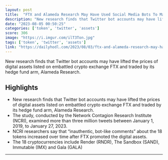 ```yaml
---
layout: post
title:  "FTX and Alameda Research May Have Used Social Media Bots To Manipulate Crypto Market, Says"
description: "New research finds that Twitter bot accounts may have lifted the prices of digital assets listed on embattled crypto exchange FTX and traded by its hedge fund arm, Alameda Research."
date: "2023-08-05 00:50:25"
categories: ['token', 'twitter', 'assets']
score: 306
image: "https://i.imgur.com/ilT3Ton.jpg"
tags: ['token', 'twitter', 'assets']
link: "https://dailyhodl.com/2023/08/03/ftx-and-alameda-research-may-have-used-social-media-bots-to-manipulate-crypto-market-says-new-study/"
---
```


New research finds that Twitter bot accounts may have lifted the prices of digital assets listed on embattled crypto exchange FTX and traded by its hedge fund arm, Alameda Research.

## Highlights

- New research finds that Twitter bot accounts may have lifted the prices of digital assets listed on embattled crypto exchange FTX and traded by its hedge fund arm, Alameda Research.
- The study, conducted by the Network Contagion Research Institute (NCRI), examined more than three million tweets between January 1, 2019, to January 27, 2023.
- NCRI researchers say that “inauthentic, bot-like comments” about the 18 tokens increased over time after FTX promoted the digital assets.
- The 18 cryptocurrencies include Render (RNDR), The Sandbox (SAND), Immutable (IMX) and Gala (GALA)

---
